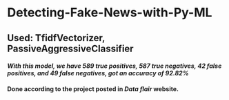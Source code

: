 # Detecting-Fake-News-with-Py-ML

## Used: TfidfVectorizer, PassiveAggressiveClassifier
#### *With this model, we have 589 true positives, 587 true negatives, 42 false positives, and 49 false negatives, got an accuracy of 92.82%*

#### Done according to the project posted in *Data flair* website.
